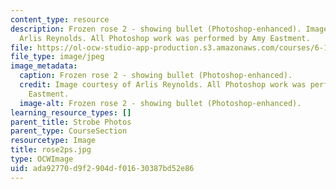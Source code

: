 ```yaml
---
content_type: resource
description: Frozen rose 2 - showing bullet (Photoshop-enhanced). Image courtesy of
  Arlis Reynolds. All Photoshop work was performed by Amy Eastment.
file: https://ol-ocw-studio-app-production.s3.amazonaws.com/courses/6-163-strobe-project-laboratory-fall-2005/ada92770d9f2904df01630387bd52e86_rose2ps.jpg
file_type: image/jpeg
image_metadata:
  caption: Frozen rose 2 - showing bullet (Photoshop-enhanced).
  credit: Image courtesy of Arlis Reynolds. All Photoshop work was performed by Amy
    Eastment.
  image-alt: Frozen rose 2 - showing bullet (Photoshop-enhanced).
learning_resource_types: []
parent_title: Strobe Photos
parent_type: CourseSection
resourcetype: Image
title: rose2ps.jpg
type: OCWImage
uid: ada92770-d9f2-904d-f016-30387bd52e86
---
```

